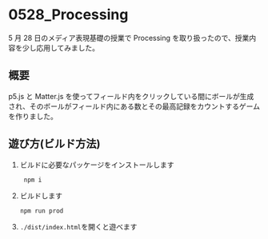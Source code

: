 # 0528_Processing

5 月 28 日のメディア表現基礎の授業で Processing を取り扱ったので、授業内容を少し応用してみました。

## 概要

p5.js と Matter.js を使ってフィールド内をクリックしている間にボールが生成され、そのボールがフィールド内にある数とその最高記録をカウントするゲームを作りました。

## 遊び方(ビルド方法)

1. ビルドに必要なパッケージをインストールします

   ```shell
    npm i
   ```

2. ビルドします
   ```shell
   npm run prod
   ```
3. `./dist/index.html`を開くと遊べます
